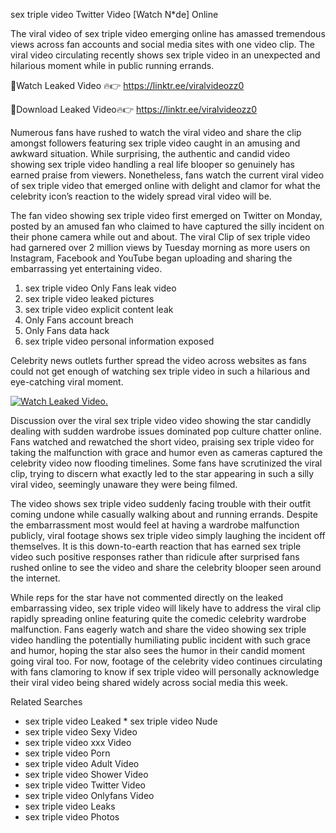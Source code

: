 ﻿sex triple video Twitter Video [Watch N*de] Online

The viral video of ﻿sex triple video emerging online has amassed tremendous views across fan accounts and social media sites with one video clip. The viral video circulating recently shows ﻿sex triple video in an unexpected and hilarious moment while in public running errands. 

🔴Watch Leaked Video 🔥👉  https://linktr.ee/viralvideozz0 

🔴Download Leaked Video🔥👉  https://linktr.ee/viralvideozz0 

Numerous fans have rushed to watch the viral video and share the clip amongst followers featuring ﻿sex triple video caught in an amusing and awkward situation. While surprising, the authentic and candid video showing ﻿sex triple video handling a real life blooper so genuinely has earned praise from viewers. Nonetheless, fans watch the current viral video of ﻿sex triple video that emerged online with delight and clamor for what the celebrity icon’s reaction to the widely spread viral video will be.

The fan video showing ﻿sex triple video first emerged on Twitter on Monday, posted by an amused fan who claimed to have captured the silly incident on their phone camera while out and about. The viral Clip of ﻿sex triple video had garnered over 2 million views by Tuesday morning as more users on Instagram, Facebook and YouTube began uploading and sharing the embarrassing yet entertaining video. 

1. ﻿sex triple video Only Fans leak video
2. ﻿sex triple video leaked pictures
3. ﻿sex triple video explicit content leak
4. Only Fans account breach
5. Only Fans data hack
6. ﻿sex triple video personal information exposed

Celebrity news outlets further spread the video across websites as fans could not get enough of watching ﻿sex triple video in such a hilarious and eye-catching viral moment. 

[![Watch Leaked Video.](https://miro.medium.com/v2/resize:fit:828/format:webp/1*cilzJN44JGOrTw9NJCrNHA.gif "Watch Leaked Video")](https://linktr.ee/viralvideozz0)

Discussion over the viral ﻿sex triple video video showing the star candidly dealing with sudden wardrobe issues dominated pop culture chatter online. Fans watched and rewatched the short video, praising ﻿sex triple video for taking the malfunction with grace and humor even as cameras captured the celebrity video now flooding timelines. Some fans have scrutinized the viral clip, trying to discern what exactly led to the star appearing in such a silly viral video, seemingly unaware they were being filmed.

The video shows ﻿sex triple video suddenly facing trouble with their outfit coming undone while casually walking about and running errands. Despite the embarrassment most would feel at having a wardrobe malfunction publicly, viral footage shows ﻿sex triple video simply laughing the incident off themselves. It is this down-to-earth reaction that has earned ﻿sex triple video such positive responses rather than ridicule after surprised fans rushed online to see the video and share the celebrity blooper seen around the internet.  

While reps for the star have not commented directly on the leaked embarrassing video, ﻿sex triple video will likely have to address the viral clip rapidly spreading online featuring quite the comedic celebrity wardrobe malfunction. Fans eagerly watch and share the video showing ﻿sex triple video handling the potentially humiliating public incident with such grace and humor, hoping the star also sees the humor in their candid moment going viral too. For now, footage of the celebrity video continues circulating with fans clamoring to know if ﻿sex triple video will personally acknowledge their viral video being shared widely across social media this week.

Related Searches
* ﻿sex triple video Leaked
﻿* sex triple video Nude
* ﻿sex triple video Sexy Video
* ﻿sex triple video xxx Video
* ﻿sex triple video Porn
* ﻿sex triple video Adult Video
* ﻿sex triple video Shower Video
* ﻿sex triple video Twitter Video
* ﻿sex triple video Onlyfans Video
* ﻿sex triple video Leaks
* ﻿sex triple video Photos